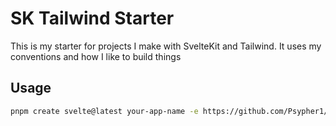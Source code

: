 # SK Tailwind Starter

This is my starter for projects I make with SvelteKit and Tailwind. It uses my conventions and
how I like to build things

## Usage

```bash
pnpm create svelte@latest your-app-name -e https://github.com/Psypher1/sveltekit-tailwind-starter
```
